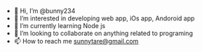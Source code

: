 - 👋 Hi, I’m @bunny234
- 👀 I’m interested in developing web app, iOs app, Andoroid app
- 🌱 I’m currently learning Node js
- 💞️ I’m looking to collaborate on anything related to programing
- 📫 How to reach me sunnytare@gmail.com

<!---
bunny234/bunny234 is a ✨ special ✨ repository because its `README.md` (this file) appears on your GitHub profile.
You can click the Preview link to take a look at your changes.
--->

